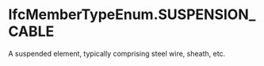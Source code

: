 IfcMemberTypeEnum.SUSPENSION_CABLE
==================================
A suspended element, typically comprising steel wire, sheath, etc.


